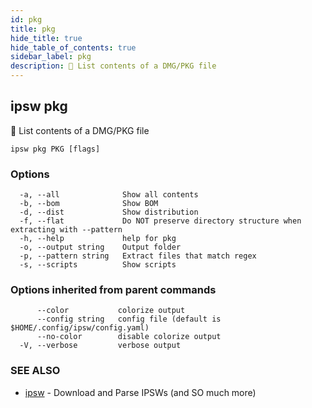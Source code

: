 ```yaml
---
id: pkg
title: pkg
hide_title: true
hide_table_of_contents: true
sidebar_label: pkg
description: 🚧 List contents of a DMG/PKG file
---
```

## ipsw pkg

🚧 List contents of a DMG/PKG file

```
ipsw pkg PKG [flags]
```

### Options

```
  -a, --all              Show all contents
  -b, --bom              Show BOM
  -d, --dist             Show distribution
  -f, --flat             Do NOT preserve directory structure when extracting with --pattern
  -h, --help             help for pkg
  -o, --output string    Output folder
  -p, --pattern string   Extract files that match regex
  -s, --scripts          Show scripts
```

### Options inherited from parent commands

```
      --color           colorize output
      --config string   config file (default is $HOME/.config/ipsw/config.yaml)
      --no-color        disable colorize output
  -V, --verbose         verbose output
```

### SEE ALSO

* [ipsw](/docs/cli/ipsw)	 - Download and Parse IPSWs (and SO much more)

